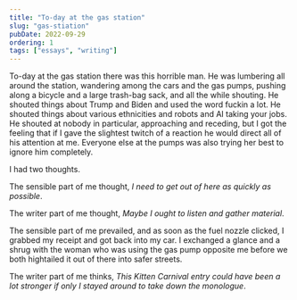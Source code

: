 ```yaml
---
title: "To-day at the gas station"
slug: "gas-stiation"
pubDate: 2022-09-29
ordering: 1
tags: ["essays", "writing"]
---
```


<span class="small-caps">To-day at the gas station</span> there was this horrible man. He was lumbering all around the station, wandering among the cars and the gas pumps, pushing along a bicycle and a large trash-bag sack, and all the while shouting. He shouted things about Trump and Biden and used the word fuckin a lot. He shouted things about various ethnicities and robots and AI taking your jobs. He shouted at nobody in particular, approaching and receding, but I got the feeling that if I gave the slightest twitch of a reaction he would direct all of his attention at me. Everyone else at the pumps was also trying her best to ignore him completely.

I had two thoughts.

The sensible part of me thought, _I need to get out of here as quickly as possible_.

The writer part of me thought, _Maybe I ought to listen and gather material_.

The sensible part of me prevailed, and as soon as the fuel nozzle clicked, I grabbed my receipt and got back into my car. I exchanged a glance and a shrug with the woman who was using the gas pump opposite me before we both hightailed it out of there into safer streets.

The writer part of me thinks, _This Kitten Carnival entry could have been a lot stronger if only I stayed around to take down the monologue_.
